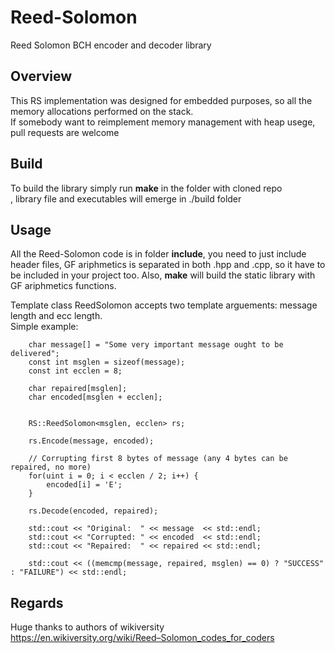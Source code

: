 # Reed-Solomon
Reed Solomon BCH encoder and decoder library

## Overview

This RS implementation was designed for embedded purposes, so all the memory allocations performed on the stack.<br>
If somebody want to reimplement memory management with heap usege, pull requests are welcome

## Build

To build the library simply run <b>make</b> in the folder with cloned repo<br>, library file and executables will emerge in ./build folder

## Usage

All the Reed-Solomon code is in folder **include**, you need to just include header files, GF ariphmetics is separated in both .hpp and .cpp, so it have to be included in your project too.
Also, **make** will build the static library with GF ariphmetics functions.

Template class ReedSolomon accepts two template arguements: message length and ecc length. <br>
Simple example: <br>
```
    char message[] = "Some very important message ought to be delivered";
    const int msglen = sizeof(message);
    const int ecclen = 8;
    
    char repaired[msglen];
    char encoded[msglen + ecclen];


    RS::ReedSolomon<msglen, ecclen> rs;

    rs.Encode(message, encoded);

    // Corrupting first 8 bytes of message (any 4 bytes can be repaired, no more)
    for(uint i = 0; i < ecclen / 2; i++) {
        encoded[i] = 'E';
    }

    rs.Decode(encoded, repaired);

    std::cout << "Original:  " << message  << std::endl;
    std::cout << "Corrupted: " << encoded  << std::endl;
    std::cout << "Repaired:  " << repaired << std::endl;

    std::cout << ((memcmp(message, repaired, msglen) == 0) ? "SUCCESS" : "FAILURE") << std::endl;
```

## Regards

Huge thanks to authors of wikiversity <br>
https://en.wikiversity.org/wiki/Reed–Solomon_codes_for_coders
